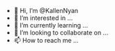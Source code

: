 - 👋 Hi, I’m @KallenNyan
- 👀 I’m interested in ...
- 🌱 I’m currently learning ...
- 💞️ I’m looking to collaborate on ...
- 📫 How to reach me ...

<!---
KallenNyan/KallenNyan is a ✨ special ✨ repository because its `README.md` (this file) appears on your GitHub profile.
You can click the Preview link to take a look at your changes.
--->
